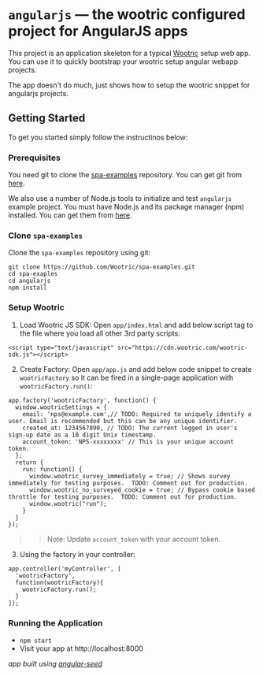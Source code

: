 # `angularjs` — the wootric configured project for AngularJS apps

This project is an application skeleton for a typical [Wootric](https://www.wootric.com/) setup web app. You can use it
to quickly bootstrap your wootric setup angular webapp projects.

The app doesn't do much, just shows how to setup the wootric snippet for angularjs projects.


## Getting Started

To get you started simply follow the instructinos below:

### Prerequisites

You need git to clone the [spa-examples](https://github.com/Wootric/spa-examples) repository. You can get git from [here](https://git-scm.com/).

We also use a number of Node.js tools to initialize and test `angularjs` example project. You must have Node.js
and its package manager (npm) installed. You can get them from [here](https://nodejs.org/).

### Clone `spa-examples`

Clone the `spa-examples` repository using git:

```
git clone https://github.com/Wootric/spa-examples.git
cd spa-exaples
cd angularjs
npm install
```

### Setup Wootric

1. Load Wootric JS SDK: Open `app/index.html` and add below script tag to the file where you load all other 3rd party scripts:

```
<script type="text/javascript" src="https://cdn.wootric.com/wootric-sdk.js"></script>
```

2. Create Factory: Open `app/app.js` and add below code snippet to create `wootricFactory` so it can be fired in a single-page application with `wootricFactory.run()`:
```
app.factory('wootricFactory', function() {
  window.wootricSettings = {
    email: 'nps@example.com',// TODO: Required to uniquely identify a user. Email is recommended but this can be any unique identifier.
    created_at: 1234567890, // TODO: The current logged in user's sign-up date as a 10 digit Unix timestamp.
    account_token: 'NPS-xxxxxxxx' // This is your unique account token.
  };
  return {
    run: function() {
      window.wootric_survey_immediately = true; // Shows survey immediately for testing purposes.  TODO: Comment out for production.
      window.wootric_no_surveyed_cookie = true; // Bypass cookie based throttle for testing purposes.  TODO: Comment out for production.     
      window.wootric("run");
    }
  }
});
```
>> Note: Update `account_token` with your account token.

3. Using the factory in your controller:
```
app.controller('myController', [
  'wootricFactory',
  function(wootricFactory){
    wootricFactory.run();
  }
]);
```

### Running the Application
* `npm start`
* Visit your app at http://localhost:8000

*app built using [angular-seed](https://github.com/angular/angular-seed)*
